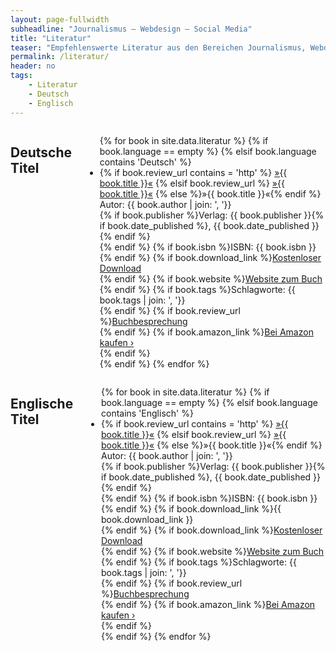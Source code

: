 ```yaml
---
layout: page-fullwidth
subheadline: "Journalismus – Webdesign – Social Media"
title: "Literatur"
teaser: "Empfehlenswerte Literatur aus den Bereichen Journalismus, Webdesign, Social Media und Design. Verlinkte Buchtitel bieten eine Rezension auf Phlow Magazin."
permalink: /literatur/
header: no
tags:
    - Literatur
    - Deutsch
    - Englisch
---
```

<div class="row">
<div class="medium-6 columns" markdown="1">

<h2>Deutsche Titel</h2>

<ul class="no-bullet">
{% for book in site.data.literatur %}
    {% if book.language == empty %}
    {% elsif book.language contains 'Deutsch' %}
        <li class="b30">
            <span class="font-size-h5">
                {% if book.review_url contains = 'http' %}
                    <a href="{{ book.review_url }}">»{{ book.title }}«</a>
                {% elsif book.review_url %}
                    <a href="{{ site.url }}{{ book.review_url }}">»{{ book.title }}«</a>
                {% else %}»{{ book.title }}«{% endif %}
            </span><br>
            Autor: {{ book.author | join: ', '}}<br>
            {% if book.publisher %}Verlag: {{ book.publisher }}{% if book.date_published %}, {{ book.date_published }}{% endif %}<br>{% endif %}
            {% if book.isbn %}ISBN: {{ book.isbn }}<br>{% endif %}
            {% if book.download_link %}<a href="{{ book.download_link }}">Kostenloser Download</a><br>{% endif %}
            {% if book.website %}<a href="{{ book.website }}">Website zum Buch</a><br>{% endif %}
            {% if book.tags %}Schlagworte: {{ book.tags | join: ', '}}<br>{% endif %}
            {% if book.review_url %}<a href="{{ book.review_url }}">Buchbesprechung</a><br>{% endif %}
            {% if book.amazon_link %}<a target="_blank" class="t15 button radius tiny" href="{{ book.amazon_link }}">Bei Amazon kaufen ›</a><br>{% endif %}
        </li>
    {% endif %}
{% endfor %}
</ul>



</div><!-- /.medium-6.columns -->
<div class="medium-6 columns" markdown="1">

<h2>Englische Titel</h2>

<ul class="no-bullet">
{% for book in site.data.literatur %}
    {% if book.language == empty %}
    {% elsif book.language contains 'Englisch' %}
        <li class="b30">
            <span class="font-size-h5">
                {% if book.review_url contains = 'http' %}
                    <a href="{{ book.review_url }}">»{{ book.title }}«</a>
                {% elsif book.review_url %}
                    <a href="{{ site.url }}{{ book.review_url }}">»{{ book.title }}«</a>
                {% else %}»{{ book.title }}«{% endif %}
            </span><br>
            Autor: {{ book.author | join: ', '}}<br>
            {% if book.publisher %}Verlag: {{ book.publisher }}{% if book.date_published %}, {{ book.date_published }}{% endif %}<br>{% endif %}
            {% if book.isbn %}ISBN: {{ book.isbn }}<br>{% endif %}
            {% if book.download_link %}{{ book.download_link }}<br>{% endif %}
            {% if book.download_link %}<a href="{{ book.download_link }}">Kostenloser Download</a><br>{% endif %}
            {% if book.website %}<a href="{{ book.website }}">Website zum Buch</a><br>{% endif %}
            {% if book.tags %}Schlagworte: {{ book.tags | join: ', '}}<br>{% endif %}
            {% if book.review_url %}<a href="{{ book.review_url }}">Buchbesprechung</a><br>{% endif %}
            {% if book.amazon_link %}<a target="_blank" class="t15 button radius tiny" href="{{ book.amazon_link }}">Bei Amazon kaufen ›</a><br>{% endif %}
        </li>
    {% endif %}
{% endfor %}
</ul>




</div><!-- /.medium-6.columns -->
</div><!-- /.row -->

